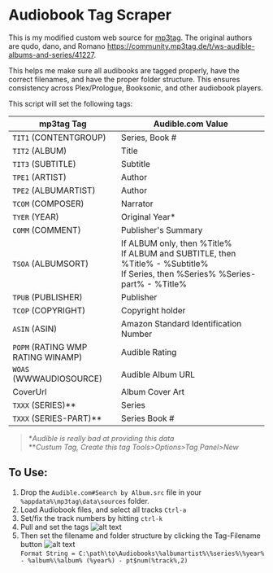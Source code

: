 # Audiobook Tag Scraper

This is my modified custom web source for [mp3tag](https://www.mp3tag.de/en/).  The original authors are qudo, dano, and Romano https://community.mp3tag.de/t/ws-audible-albums-and-series/41227.

This helps me make sure all audibooks are tagged properly, have the correct filenames, and have the proper folder structure.  This ensures consistency across Plex/Prologue, Booksonic, and other audiobook players.

This script will set the following tags:

| mp3tag Tag    | Audible.com Value|
| ------------- | ---------------- |
| `TIT1` (CONTENTGROUP)  | Series, Book #   |
| `TIT2` (ALBUM)         | Title            |
| `TIT3` (SUBTITLE)      | Subtitle         |
| `TPE1` (ARTIST)        | Author           |
| `TPE2` (ALBUMARTIST)   | Author           |
| `TCOM` (COMPOSER)      | Narrator         |
| `TYER` (YEAR)          | Original Year*   |
| `COMM` (COMMENT)       | Publisher's Summary|
| `TSOA` (ALBUMSORT)     | If ALBUM only, then %Title%<br>If ALBUM and SUBTITLE, then %Title% - %Subtitle%<br>If Series, then %Series% %Series-part% - %Title%  |
| `TPUB` (PUBLISHER)     | Publisher        |
| `TCOP` (COPYRIGHT)     | Copyright holder |
| `ASIN` (ASIN) | Amazon Standard Identification Number |
| `POPM` (RATING WMP<br>RATING WINAMP) | Audible Rating |
| `WOAS` (WWWAUDIOSOURCE) | Audible Album URL |
| CoverUrl               | Album Cover Art  |
| `TXXX` (SERIES)**      | Series           |
| `TXXX` (SERIES-PART)** | Series Book #    |
   >&ast;*Audible is really bad at providing this data*  
   >&ast;&ast;*Custum Tag, Create this tag Tools>Options>Tag Panel>New*  

## To Use:
1. Drop the `Audible.com#Search by Album.src` file in your `%appdata%\mp3tag\data\sources` folder.
2. Load Audiobook files, and select all tracks `Ctrl-a`
3. Set/fix the track numbers by hitting `ctrl-k`
4. Pull and set the tags
![alt text](https://i.imgur.com/AjJbUqE.png "Tag Source")
4. Then set the filename and folder structure by clicking the Tag-Filename button
![alt text](https://i.imgur.com/KJGD4sE.png "Tag-Filename")  
   `Format String = C:\path\to\Audiobooks\%albumartist%\%series%\%year% - %album%\%album% (%year%) - pt$num(%track%,2)`  
